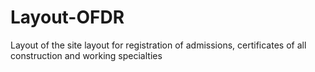 # Layout-OFDR
Layout of the site layout for registration of admissions, certificates of all construction and working specialties
